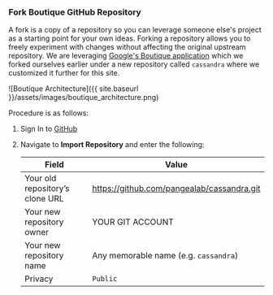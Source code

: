 ### Fork Boutique GitHub Repository

A fork is a copy of a repository so you can leverage someone else's project as a starting point for your own ideas. Forking a repository allows you to freely experiment with changes without affecting the original upstream repository. We are leveraging [Google's Boutique application](https://github.com/GoogleCloudPlatform/microservices-demo) which we forked ourselves earlier under a new repository called `cassandra` where we customized it further for this site. 

![Boutique Architecture]({{ site.baseurl }}/assets/images/boutique_architecture.png)

Procedure is as follows:

1. Sign In to [GitHub]({{site.data.urls.github}})

1. Navigate to **Import Repository** and enter the following:

    | Field | Value |
    |-------|-------|
    | Your old repository’s clone URL  | https://github.com/pangealab/cassandra.git |
    | Your new repository owner | YOUR GIT ACCOUNT | 
    | Your new repository name | Any memorable name (e.g. `cassandra`) |
    | Privacy | `Public` |